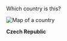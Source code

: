 Which country is this?

![Map of a country](images/EU-Czech_Republic.svg)
<!--question-->
**Czech Republic**